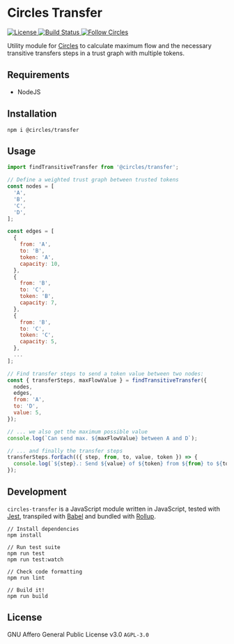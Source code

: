 # Circles Transfer

<p>
  <a href="https://github.com/CirclesUBI/circles-transfer/blob/master/LICENSE">
    <img src="https://img.shields.io/badge/license-APGLv3-orange.svg" alt="License">
  </a>
  <a href="https://travis-ci.com/CirclesUBI/circles-transfer">
    <img src="https://api.travis-ci.com/CirclesUBI/circles-transfer.svg?branch=master" alt="Build Status">
  </a>
  <a href="https://twitter.com/CirclesUBI">
    <img src="https://img.shields.io/twitter/follow/circlesubi.svg?label=follow+circles" alt="Follow Circles">
  </a>
</p>

Utility module for [Circles](https://joincircles.net) to calculate maximum flow and the necessary transitive transfers steps in a trust graph with multiple tokens.

## Requirements

- NodeJS

## Installation

```
npm i @circles/transfer
```

## Usage

```js
import findTransitiveTransfer from '@circles/transfer';

// Define a weighted trust graph between trusted tokens
const nodes = [
  'A',
  'B',
  'C',
  'D',
];

const edges = [
  {
    from: 'A',
    to: 'B',
    token: 'A',
    capacity: 10,
  },
  {
    from: 'B',
    to: 'C',
    token: 'B',
    capacity: 7,
  },
  {
    from: 'B',
    to: 'C',
    token: 'C',
    capacity: 5,
  },
  ...
];

// Find transfer steps to send a token value between two nodes:
const { transferSteps, maxFlowValue } = findTransitiveTransfer({
  nodes,
  edges,
  from: 'A',
  to: 'D',
  value: 5,
});

// ... we also get the maximum possible value
console.log(`Can send max. ${maxFlowValue} between A and D`);

// ... and finally the transfer steps
transferSteps.forEach(({ step, from, to, value, token }) => {
  console.log(`${step}.: Send ${value} of ${token} from ${from} to ${to}`);
});
```

## Development

`circles-transfer` is a JavaScript module written in JavaScript, tested with [Jest](https://jestjs.io/), transpiled with [Babel](https://babeljs.io/) and bundled with [Rollup](https://rollupjs.org).

```
// Install dependencies
npm install

// Run test suite
npm run test
npm run test:watch

// Check code formatting
npm run lint

// Build it!
npm run build
```

## License

GNU Affero General Public License v3.0 `AGPL-3.0`
